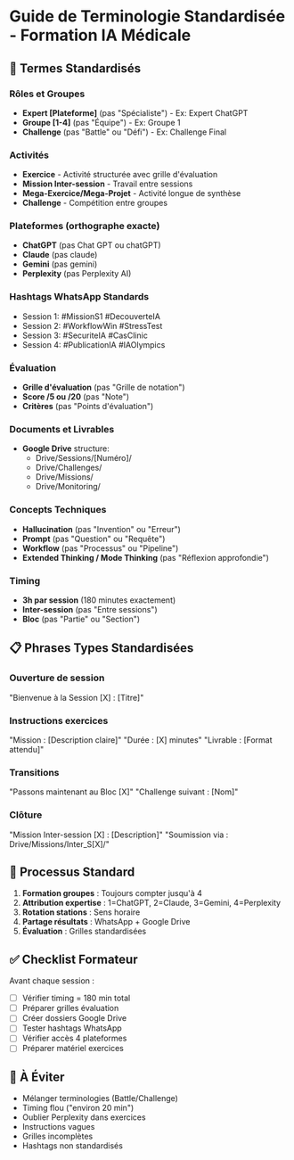 # Guide de Terminologie Standardisée - Formation IA Médicale

## 🎯 Termes Standardisés

### Rôles et Groupes
- **Expert [Plateforme]** (pas "Spécialiste") - Ex: Expert ChatGPT
- **Groupe [1-4]** (pas "Équipe") - Ex: Groupe 1
- **Challenge** (pas "Battle" ou "Défi") - Ex: Challenge Final

### Activités
- **Exercice** - Activité structurée avec grille d'évaluation
- **Mission Inter-session** - Travail entre sessions
- **Mega-Exercice/Mega-Projet** - Activité longue de synthèse
- **Challenge** - Compétition entre groupes

### Plateformes (orthographe exacte)
- **ChatGPT** (pas Chat GPT ou chatGPT)
- **Claude** (pas claude)
- **Gemini** (pas gemini)
- **Perplexity** (pas Perplexity AI)

### Hashtags WhatsApp Standards
- Session 1: #MissionS1 #DecouverteIA
- Session 2: #WorkflowWin #StressTest
- Session 3: #SecuriteIA #CasClinic
- Session 4: #PublicationIA #IAOlympics

### Évaluation
- **Grille d'évaluation** (pas "Grille de notation")
- **Score /5 ou /20** (pas "Note")
- **Critères** (pas "Points d'évaluation")

### Documents et Livrables
- **Google Drive** structure:
  - Drive/Sessions/[Numéro]/
  - Drive/Challenges/
  - Drive/Missions/
  - Drive/Monitoring/

### Concepts Techniques
- **Hallucination** (pas "Invention" ou "Erreur")
- **Prompt** (pas "Question" ou "Requête")
- **Workflow** (pas "Processus" ou "Pipeline")
- **Extended Thinking / Mode Thinking** (pas "Réflexion approfondie")

### Timing
- **3h par session** (180 minutes exactement)
- **Inter-session** (pas "Entre sessions")
- **Bloc** (pas "Partie" ou "Section")

## 📋 Phrases Types Standardisées

### Ouverture de session
"Bienvenue à la Session [X] : [Titre]"

### Instructions exercices
"Mission : [Description claire]"
"Durée : [X] minutes"
"Livrable : [Format attendu]"

### Transitions
"Passons maintenant au Bloc [X]"
"Challenge suivant : [Nom]"

### Clôture
"Mission Inter-session [X] : [Description]"
"Soumission via : Drive/Missions/Inter_S[X]/"

## 🔄 Processus Standard

1. **Formation groupes** : Toujours compter jusqu'à 4
2. **Attribution expertise** : 1=ChatGPT, 2=Claude, 3=Gemini, 4=Perplexity
3. **Rotation stations** : Sens horaire
4. **Partage résultats** : WhatsApp + Google Drive
5. **Évaluation** : Grilles standardisées

## ✅ Checklist Formateur

Avant chaque session :
- [ ] Vérifier timing = 180 min total
- [ ] Préparer grilles évaluation
- [ ] Créer dossiers Google Drive
- [ ] Tester hashtags WhatsApp
- [ ] Vérifier accès 4 plateformes
- [ ] Préparer matériel exercices

## 🚫 À Éviter

- Mélanger terminologies (Battle/Challenge)
- Timing flou ("environ 20 min")
- Oublier Perplexity dans exercices
- Instructions vagues
- Grilles incomplètes
- Hashtags non standardisés
